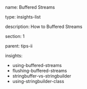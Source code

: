 name: Buffered Streams

type: insights-list

description: How to Buffered Streams 

section: 1

parent: tips-ii

insights:
  - using-buffered-streams
  - flushing-buffered-streams
  - stringbuffer-vs-stringbuilder
  - using-stringbuilder-class
